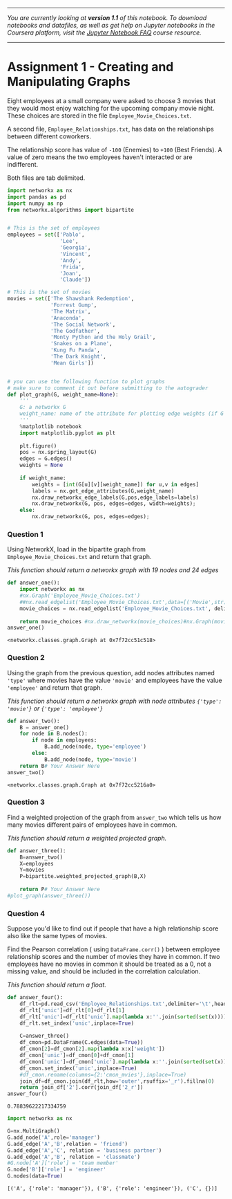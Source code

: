 
---

_You are currently looking at **version 1.1** of this notebook. To download notebooks and datafiles, as well as get help on Jupyter notebooks in the Coursera platform, visit the [Jupyter Notebook FAQ](https://www.coursera.org/learn/python-social-network-analysis/resources/yPcBs) course resource._

---

# Assignment 1 - Creating and Manipulating Graphs

Eight employees at a small company were asked to choose 3 movies that they would most enjoy watching for the upcoming company movie night. These choices are stored in the file `Employee_Movie_Choices.txt`.

A second file, `Employee_Relationships.txt`, has data on the relationships between different coworkers. 

The relationship score has value of `-100` (Enemies) to `+100` (Best Friends). A value of zero means the two employees haven't interacted or are indifferent.

Both files are tab delimited.


```python
import networkx as nx
import pandas as pd
import numpy as np
from networkx.algorithms import bipartite


# This is the set of employees
employees = set(['Pablo',
                 'Lee',
                 'Georgia',
                 'Vincent',
                 'Andy',
                 'Frida',
                 'Joan',
                 'Claude'])

# This is the set of movies
movies = set(['The Shawshank Redemption',
              'Forrest Gump',
              'The Matrix',
              'Anaconda',
              'The Social Network',
              'The Godfather',
              'Monty Python and the Holy Grail',
              'Snakes on a Plane',
              'Kung Fu Panda',
              'The Dark Knight',
              'Mean Girls'])


# you can use the following function to plot graphs
# make sure to comment it out before submitting to the autograder
def plot_graph(G, weight_name=None):
    '''
    G: a networkx G
    weight_name: name of the attribute for plotting edge weights (if G is weighted)
    '''
    %matplotlib notebook
    import matplotlib.pyplot as plt
    
    plt.figure()
    pos = nx.spring_layout(G)
    edges = G.edges()
    weights = None
    
    if weight_name:
        weights = [int(G[u][v][weight_name]) for u,v in edges]
        labels = nx.get_edge_attributes(G,weight_name)
        nx.draw_networkx_edge_labels(G,pos,edge_labels=labels)
        nx.draw_networkx(G, pos, edges=edges, width=weights);
    else:
        nx.draw_networkx(G, pos, edges=edges);
```

### Question 1

Using NetworkX, load in the bipartite graph from `Employee_Movie_Choices.txt` and return that graph.

*This function should return a networkx graph with 19 nodes and 24 edges*


```python
def answer_one():
    import networkx as nx
    #nx.Graph('Employee_Movie_Choices.txt')
    ##nx.read_edgelist('Employee_Movie_Choices.txt',data=[('Movie',str)],create_using=nx.MultiDiGraph())# Your Code Here
    movie_choices = nx.read_edgelist('Employee_Movie_Choices.txt', delimiter='\t',create_using=nx.Graph())
                                     
    return movie_choices #nx.draw_networkx(movie_choices)#nx.Graph(movie_choices)# Your Answer Here
answer_one()
```




    <networkx.classes.graph.Graph at 0x7f72cc51c518>



### Question 2

Using the graph from the previous question, add nodes attributes named `'type'` where movies have the value `'movie'` and employees have the value `'employee'` and return that graph.

*This function should return a networkx graph with node attributes `{'type': 'movie'}` or `{'type': 'employee'}`*


```python
def answer_two():
    B = answer_one()
    for node in B.nodes():
        if node in employees:
            B.add_node(node, type='employee')
        else:
            B.add_node(node, type='movie') 
    return B# Your Answer Here
answer_two()
```




    <networkx.classes.graph.Graph at 0x7f72cc5216a0>



### Question 3

Find a weighted projection of the graph from `answer_two` which tells us how many movies different pairs of employees have in common.

*This function should return a weighted projected graph.*


```python
def answer_three():
    B=answer_two()
    X=employees
    Y=movies
    P=bipartite.weighted_projected_graph(B,X)
    
    return P# Your Answer Here
#plot_graph(answer_three())
```

### Question 4

Suppose you'd like to find out if people that have a high relationship score also like the same types of movies.

Find the Pearson correlation ( using `DataFrame.corr()` ) between employee relationship scores and the number of movies they have in common. If two employees have no movies in common it should be treated as a 0, not a missing value, and should be included in the correlation calculation.

*This function should return a float.*


```python
def answer_four():
    df_rlt=pd.read_csv('Employee_Relationships.txt',delimiter='\t',header=None)
    df_rlt['unic']=df_rlt[0]+df_rlt[1]
    df_rlt['unic']=df_rlt['unic'].map(lambda x:''.join(sorted(set(x))))
    df_rlt.set_index('unic',inplace=True)
    
    C=answer_three()
    df_cmon=pd.DataFrame(C.edges(data=True))
    df_cmon[2]=df_cmon[2].map(lambda x:x['weight'])
    df_cmon['unic']=df_cmon[0]+df_cmon[1]
    df_cmon['unic']=df_cmon['unic'].map(lambda x:''.join(sorted(set(x))))
    df_cmon.set_index('unic',inplace=True)
    #df_cmon.rename(columns={2:'cmon_mvies'},inplace=True)
    join_df=df_cmon.join(df_rlt,how='outer',rsuffix='_r').fillna(0)
    return join_df['2'].corr(join_df['2_r'])
answer_four()
```




    0.78839622217334759




```python
import networkx as nx

G=nx.MultiGraph()
G.add_node('A',role='manager')
G.add_edge('A','B',relation = 'friend')
G.add_edge('A','C', relation = 'business partner')
G.add_edge('A','B', relation = 'classmate')
#G.node['A']['role'] = 'team member'
G.node['B']['role'] = 'engineer'
G.nodes(data=True)
```




    [('A', {'role': 'manager'}), ('B', {'role': 'engineer'}), ('C', {})]




```python

```
